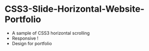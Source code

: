 CSS3-Slide-Horizontal-Website-Portfolio
=======================================

- A sample of CSS3 horizontal scrolling
- Responsive !
- Design for portfolio

